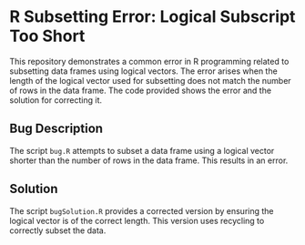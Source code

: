 # R Subsetting Error: Logical Subscript Too Short

This repository demonstrates a common error in R programming related to subsetting data frames using logical vectors.  The error arises when the length of the logical vector used for subsetting does not match the number of rows in the data frame.  The code provided shows the error and the solution for correcting it.

## Bug Description

The script `bug.R` attempts to subset a data frame using a logical vector shorter than the number of rows in the data frame.  This results in an error.

## Solution

The script `bugSolution.R` provides a corrected version by ensuring the logical vector is of the correct length. This version uses recycling to correctly subset the data.
